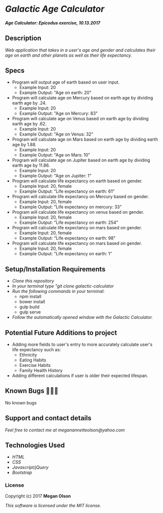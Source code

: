 # _Galactic Age Calculator_

#### _Age Calculator: Epicodus exercise, 10.13.2017_

## Description

_Web application that takes in a user's age and gender and calculates their age on earth and other planets as well as their life expectancy._

## Specs

* Program will output age of earth based on user input.
  * Example Input: 20
  * Example Output: "Age on earth: 20"
* Program will calculate age on Mercury based on earth age by dividing earth age by .24.
  * Example Input: 20
  * Example Output: "Age on Mercury: 83"
* Program will calculate age on Venus based on earth age by dividing earth age by .62.
  * Example Input: 20
  * Example Output: "Age on Venus: 32"
* Program will calculate age on Mars based on earth age by dividing earth age by 1.88.
  * Example Input: 20
  * Example Output: "Age on Mars: 10"
* Program will calculate age on Jupiter based on earth age by dividing earth age by 11.86.
  * Example Input: 20
  * Example Output: "Age on Jupiter: 1"
* Program will calculate life expectancy on earth based on gender.
  * Example Input: 20, female
  * Example Output: "Life expectancy on earth: 61"
* Program will calculate life expectancy on Mercury based on gender.
  * Example Input: 20, female
  * Example Output: "Life expectancy on mercury: 33"
* Program will calculate life expectancy on venus based on gender.
  * Example Input: 20, female
  * Example Output: "Life expectancy on earth: 254"
* Program will calculate life expectancy on mars based on gender.
  * Example Input: 20, female
  * Example Output: "Life expectancy on earth: 98"
* Program will calculate life expectancy on mars based on gender.
  * Example Input: 20, female
  * Example Output: "Life expectancy on earth: 1"


## Setup/Installation Requirements

* _Clone this repository_
* _In your terminal type "git clone galactic-calculator_
* _Run the following commands in your terminal:_
  * npm install
  * bower install
  * gulp build
  * gulp serve
* _Follow the automatically opened window with the Galactic Calculator._

## Potential Future Additions to project

* Adding more fields to user's entry to more accurately calculate user's life expectancy such as:
  * Ethnicity
  * Eating Habits
  * Exercise Habits
  * Family Health History
* Adding different calculations if user is older their expected lifespan.

## Known Bugs 🐛🐛🐛

No known bugs

## Support and contact details

_Feel free to contact me at meganannetteolson@yahoo.com_

## Technologies Used

* _HTML_
* _CSS_
* _Javascript/jQuery_
* _Bootstrap_

### License

Copyright (c) 2017 **Megan Olson**

*This software is licensed under the MIT license.*
